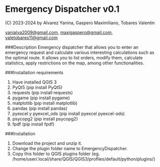 Emergency Dispatcher v0.1
==========

(C) 2023-2024 by Alvarez Yanina, Gaspero Maximiliano, Tobares Valentin

yanialva2009@gmail.com,
maxigaspero@gmail.com, 
valetobares11@gmail.com

###Description
Emergency dispatcher that allows you to enter an emergency request and calculate various interesting calculations such as the optimal route. It allows you to list orders, modify them, calculate statistics, apply restrictions on the map, among other functionalities.

###Installation requirements
1. Have installed QGIS 3
2. PyQt5 (pip install PyQt5)
3. requests (pip install requests)
4. pygame (pip install pygame)
5. matplotlib (pip install matplotlib)
6. pandas (pip install pandas)
7. pyexcel y pyexcel_ods (pip install pyexcel pyexcel-ods)
8. psycopg2 (pip install psycopg2)
9. fpdf (pip install fpdf) 


###Installation

1. Download the project and unzip it.
2. Change the plugin folder name to EmergencyDispatcher. 
3. Copy this folder to QGIS plugins folder (eg. /home/user/.local/share/QGIS/QGIS3/profiles/default/python/plugins/)

